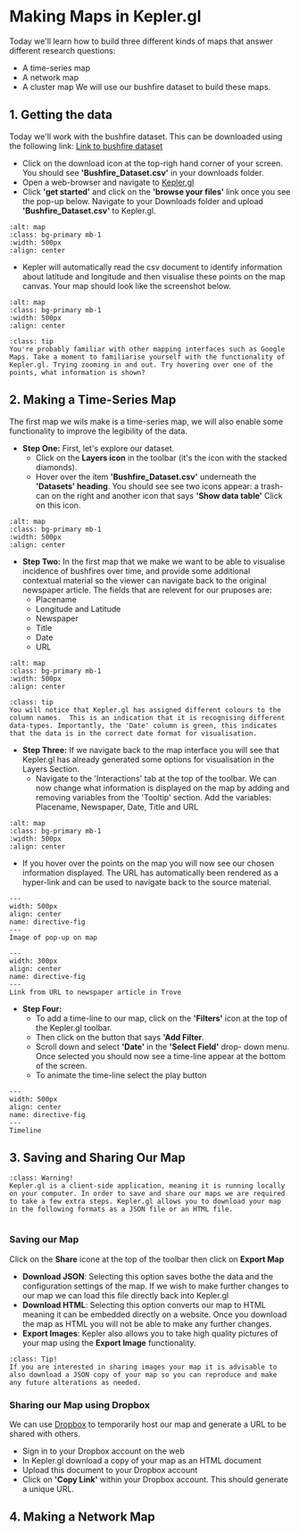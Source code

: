 # Making Maps in Kepler.gl

Today we'll learn how to build three different kinds of maps that answer different research questions:
- A time-series map 
- A network map
- A cluster map
We will use our bushfire dataset to build these maps. 

## 1. Getting the data

Today we'll work with the bushfire dataset. This can be downloaded using the following link: [Link to bushfire dataset](https://drive.google.com/file/d/1F6hGmtRJ9ZTbqq7cgcwbXeUJFNvkU8AG/view?usp=sharing)

* Click on the download icon at the top-righ hand corner of your screen. You should see **'Bushfire_Dataset.csv'** in your downloads folder. 
* Open a web-browser and navigate to [Kepler.gl](https://kepler.gl/demo) 
* Click **'get started'** and click on the **'browse your files'** link once you see the pop-up below. Navigate to your Downloads folder and upload **'Bushfire_Dataset.csv'** to Kepler.gl.

```{image} /images/Add_Data_to_Map.png
:alt: map
:class: bg-primary mb-1
:width: 500px
:align: center
```
* Kepler will automatically read the csv document to identify information about latitude and longitude and then visualise these points on the map canvas. Your map should look like the screenshot below.

```{image} /images/Kepler_upload.png
:alt: map
:class: bg-primary mb-1
:width: 500px
:align: center
```

`````{admonition} Getting Used to the Mapping Interface
:class: tip
You're probably familiar with other mapping interfaces such as Google Maps. Take a moment to familiarise yourself with the functionality of Kepler.gl. Trying zooming in and out. Try hovering over one of the points, what information is shown?
`````

## 2. Making a Time-Series Map
The first map we wils make is a time-series map, we will also enable some functionality to improve the legibility of the data. 

* **Step One:** First, let's explore our dataset. 
    * Click on the **Layers icon** in the toolbar (it's the icon with the stacked diamonds). 
    * Hover over the item **'Bushfire_Dataset.csv'** underneath the **'Datasets' heading**. You should see see two icons appear: a trash-can on the right and another icon that says **'Show data table'** Click on this icon. 

```{image} /images/Explore_Kepler_Datatable.png
:alt: map
:class: bg-primary mb-1
:width: 500px
:align: center
```
*  **Step Two:** In the first map that we make we want to be able to visualise incidence of bushfires over time, and provide some additional contextual material so the viewer can navigate back to the original newspaper article. The fields that are relevent for our pruposes are:
    * Placename
    * Longitude and Latitude
    * Newspaper
    * Title
    * Date
    * URL

```{image} /images/Data_Table.png
:alt: map
:class: bg-primary mb-1
:width: 500px
:align: center
```

`````{admonition} Data Types
:class: tip
You will notice that Kepler.gl has assigned different colours to the column names.  This is an indication that it is recognising different data-types. Importantly, the 'Date' column is green, this indicates that the data is in the correct date format for visualisation.  

`````
* **Step Three:** If we navigate back to the map interface you will see that Kepler.gl has already generated some options for visualisation in the Layers Section.  
    * Navigate to the 'Interactions' tab at the top of the toolbar. We can now change what information is displayed on the map by adding and removing variables from the 'Tooltip' section. Add the variables: Placename, Newspaper, Date, Title and URL

```{image} /images/Tooltip.png
:alt: map
:class: bg-primary mb-1
:width: 500px
:align: center
```
* If you hover over the points on the map you will now see our chosen information displayed. The URL has automatically been rendered as a hyper-link and can be used to navigate back to the source material. 

```{figure} /images/Tooltip_Interaction.png
---
width: 500px
align: center
name: directive-fig
---
Image of pop-up on map
```

```{figure} /images/Bushfire_Article_Link.png
---
width: 300px
align: center
name: directive-fig
---
Link from URL to newspaper article in Trove
```

* **Step Four:** 
    * To add a time-line to our map, click on the **'Filters'** icon at the top of the Kepler.gl toolbar. 
    * Then click on the button that says **'Add Filter**. 
    * Scroll down and select **'Date'** in the **'Select Field'** drop- down menu. Once selected you should now see a time-line appear at the bottom of the screen. 
    * To animate the time-line select the play button 

```{figure} /images/Timeline.png
---
width: 500px
align: center
name: directive-fig
---
Timeline
```

## 3. Saving and Sharing Our Map

`````{admonition} Downloading and Sharing your Map
:class: Warning!
Kepler.gl is a client-side application, meaning it is running locally on your computer. In order to save and share our maps we are required to take a few extra steps. Kepler.gl allows you to download your map in the following formats as a JSON file or an HTML file.  


`````

### Saving our Map 

Click on the **Share** icone at the top of the toolbar then click on **Export Map**
* **Download JSON**: Selecting this option saves bothe the data and the configuration settings of the map. If we wish to make further changes to our map we can load this file directly back into Kepler.gl
* **Download HTML**: Selecting this option converts our map to HTML meaning it can be embedded directly on a website. Once you download the map as HTML you will not be able to make any further changes. 
* **Export Images**: Kepler also allows you to take high quality pictures of your map using the **Export Image** functionality. 

`````{admonition} Capturing Images of your Map
:class: Tip!
If you are interested in sharing images your map it is advisable to also download a JSON copy of your map so you can reproduce and make any future alterations as needed.  
`````

### Sharing our Map using Dropbox
We can use [Dropbox](www.dropbox.com) to temporarily host our map and generate a URL to be shared with others. 
* Sign in to your Dropbox account on the web
* In Kepler.gl download a copy of your map as an HTML document
* Upload this document to your Dropbox account
* Click on **'Copy Link'** within your Dropbox account. This should generate a unique URL.
 

## 4. Making a Network Map




